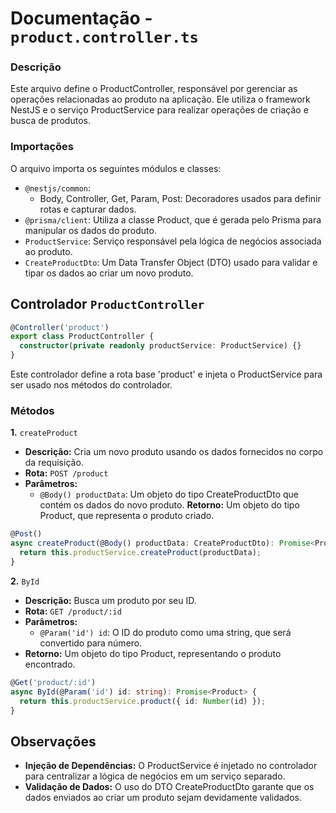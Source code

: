 # Documentação - `product.controller.ts`
### Descrição
Este arquivo define o ProductController, responsável por gerenciar as operações relacionadas ao produto na aplicação. Ele utiliza o framework NestJS e o serviço ProductService para realizar operações de criação e busca de produtos.

### Importações
O arquivo importa os seguintes módulos e classes:

* `@nestjs/common`:
  * Body, Controller, Get, Param, Post: Decoradores usados para definir rotas e capturar dados.
* `@prisma/client`: Utiliza a classe Product, que é gerada pelo Prisma para manipular os dados do produto.
* `ProductService`: Serviço responsável pela lógica de negócios associada ao produto.
* `CreateProductDto`: Um Data Transfer Object (DTO) usado para validar e tipar os dados ao criar um novo produto.
  
## Controlador `ProductController`
```typescript
@Controller('product')
export class ProductController {
  constructor(private readonly productService: ProductService) {}
}
```
Este controlador define a rota base 'product' e injeta o ProductService para ser usado nos métodos do controlador.

### Métodos
**1.** `createProduct`
* **Descrição:** Cria um novo produto usando os dados fornecidos no corpo da requisição.
* **Rota:** `POST /product`
* **Parâmetros:**
  * `@Body() productData`: Um objeto do tipo CreateProductDto que contém os dados do novo produto.
**Retorno:** Um objeto do tipo Product, que representa o produto criado.
```typescript
@Post()
async createProduct(@Body() productData: CreateProductDto): Promise<Product> {
  return this.productService.createProduct(productData);
}
```

**2.** `ById`
* **Descrição:** Busca um produto por seu ID.
* **Rota:** `GET /product/:id`
* **Parâmetros:**
  * `@Param('id') id`: O ID do produto como uma string, que será convertido para número.
* **Retorno:** Um objeto do tipo Product, representando o produto encontrado.
```typescript
@Get('product/:id')
async ById(@Param('id') id: string): Promise<Product> {
  return this.productService.product({ id: Number(id) });
}
```

## Observações
* **Injeção de Dependências:** O ProductService é injetado no controlador para centralizar a lógica de negócios em um serviço separado.
* **Validação de Dados:** O uso do DTO CreateProductDto garante que os dados enviados ao criar um produto sejam devidamente validados.
